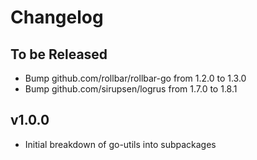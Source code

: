# Changelog

## To be Released

* Bump github.com/rollbar/rollbar-go from 1.2.0 to 1.3.0
* Bump github.com/sirupsen/logrus from 1.7.0 to 1.8.1

## v1.0.0

* Initial breakdown of go-utils into subpackages
